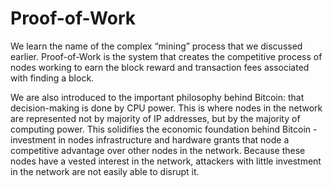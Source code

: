 # Proof-of-Work

We learn the name of the complex “mining” process that we discussed earlier. Proof-of-Work is the system that creates the competitive process of nodes working to earn the block reward and transaction fees associated with finding a block.

We are also introduced to the important philosophy behind Bitcoin: that decision-making is done by CPU power. This is where nodes in the network are represented not by majority of IP addresses, but by the majority of computing power. This solidifies the economic foundation behind Bitcoin - investment in nodes infrastructure and hardware grants that node a competitive advantage over other nodes in the network. Because these nodes have a vested interest in the network, attackers with little investment in the network are not easily able to disrupt it.
